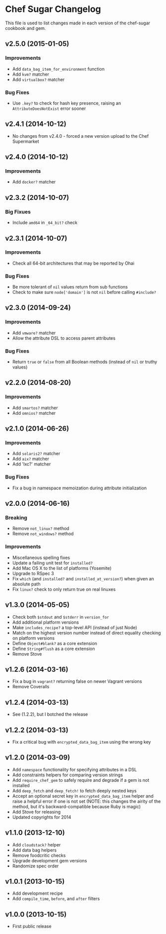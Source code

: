 Chef Sugar Changelog
=========================
This file is used to list changes made in each version of the chef-sugar cookbook and gem.

v2.5.0 (2015-01-05)
-------------------
### Improvements
- Add `data_bag_item_for_environment` function
- Add `kvm?` matcher
- Add `virtualbox?` matcher

### Bug Fixes
- Use `.key?` to check for hash key presence, raising an `AttributeDoesNotExist`
  error sooner

v2.4.1 (2014-10-12)
-------------------
- No changes from v2.4.0 - forced a new version upload to the Chef Supermarket

v2.4.0 (2014-10-12)
-------------------
### Improvements
- Add `docker?` matcher

v2.3.2 (2014-10-07)
-------------------
### Big Fixues
- Include `amd64` in `_64_bit?` check

v2.3.1 (2014-10-07)
-------------------
### Improvements
- Check all 64-bit architectures that may be reported by Ohai

### Bug Fixes
- Be more tolerant of `nil` values return from sub functions
- Check to make sure `node['domain']` is not `nil` before calling `#include?`

v2.3.0 (2014-09-24)
-------------------
### Improvements
- Add `vmware?` matcher
- Allow the attribute DSL to access parent attributes

### Bug Fixes
- Return `true` or `false` from all Boolean methods (instead of `nil` or truthy values)

v2.2.0 (2014-08-20)
-------------------
### Improvements
- Add `smartos?` matcher
- Add `omnios?` matcher

v2.1.0 (2014-06-26)
-------------------
### Improvements
- Add `solaris2?` matcher
- Add `aix?` matcher
- Add 'lxc?' matcher

### Bug Fixes
- Fix a bug in namespace memoization during attribute initialization

v2.0.0 (2014-06-16)
-------------------
### Breaking
- Remove `not_linux?` method
- Remove `not_windows?` method

### Improvements
- Miscellaneous spelling fixes
- Update a failing unit test for `installed?`
- Add Mac OS X to the list of platforms (Yosemite)
- Upgrade to RSpec 3
- Fix `which` (and `installed?` and `installed_at_version?`) when given an absolute path
- Fix `linux?` check to only return true on real linuxes

v1.3.0 (2014-05-05)
-------------------
- Check both `$stdout` and `$stderr` in `version_for`
- Add additional platform versions
- Make `includes_recipe?` a top-level API (instead of just Node)
- Match on the highest version number instead of direct equality checking on platform versions
- Define `Object#blank?` as a core extension
- Define `String#flush` as a core extension
- Remove Stove

v1.2.6 (2014-03-16)
-------------------
- Fix a bug in `vagrant?` returning false on newer Vagrant versions
- Remove Coveralls

v1.2.4 (2014-03-13)
-------------------
- See (1.2.2), but I botched the release

v1.2.2 (2014-03-13)
-------------------
- Fix a critical bug with `encrypted_data_bag_item` using the wrong key

v1.2.0 (2014-03-09)
-------------------
- Add `namespace` functionality for specifying attributes in a DSL
- Add constraints helpers for comparing version strings
- Add `require_chef_gem` to safely require and degrade if a gem is not installed
- Add `deep_fetch` and `deep_fetch!` to fetch deeply nested keys
- Accept an optional secret key in `encrypted_data_bag_item` helper and raise a helpful error if one is not set (NOTE: this changes the airity of the method, but it's backward-compatible because Ruby is magic)
- Add Stove for releasing
- Updated copyrights for 2014

v1.1.0 (2013-12-10)
-------------------
- Add `cloudstack?` helper
- Add data bag helpers
- Remove foodcritic checks
- Upgrade development gem versions
- Randomize spec order

v1.0.1 (2013-10-15)
-------------------
- Add development recipe
- Add `compile_time`, `before`, and `after` filters

v1.0.0 (2013-10-15)
-------------------
- First public release
